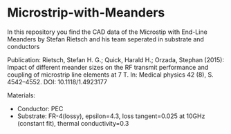 # Microstrip-with-Meanders

In this repository you find the CAD data of the Microstip with End-Line Meanders by Stefan Rietsch and his team seperated in substrate and conductors

Publication: Rietsch, Stefan H. G.; Quick, Harald H.; Orzada, Stephan (2015): Impact of different meander sizes on the RF transmit performance and coupling of microstrip line elements at 7 T. In: Medical physics 42 (8), S. 4542–4552. DOI: 10.1118/1.4923177

Materials: 

- Conductor: PEC
- Substrate: FR-4(lossy), epsilon=4.3, loss tangent=0.025 at 10GHz (constant fit), thermal conductivity=0.3
